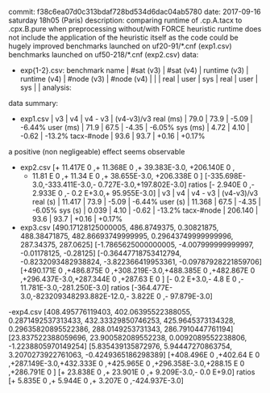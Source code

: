 commit: f38c6ea07d0c313bdaf728bd534d6dac04ab5780
date: 2017-09-16 saturday 18h05 (Paris)
description:
comparing runtime of .cp.A.tacx to .cpx.B.pure when preprocessing without/with FORCE heuristic
runtime does not include the application of the heuristic itself as the code could be hugely improved
benchmarks launched on uf20-91/\*.cnf (exp1.csv)
benchmarks launched on uf50-218/\*.cnf (exp2.csv)
data:
 - exp{1-2}.csv:
benchmark name | #sat (v3) | #sat (v4) | runtime (v3)      | runtime (v4)      | #node (v3) | #node (v4)
               |           |           | real | user | sys | real | user | sys |            |
analysis:

data summary:
 - exp1.csv
			| v3   | v4   | v4 - v3 | (v4-v3)/v3
real (ms)	| 79.0 | 73.9 | -5.09   | -6.44%
user (ms)	| 71.9 | 67.5 | -4.35   | -6.05%
sys  (ms)	| 4.72 | 4.10 | -0.62   | -13.2%
tacx-\#node	| 93.6 | 93.7 | +0.16   | +0.17%

a positive (non negligeable) effect seems observable

- exp2.csv
 [+ 11.417E 0  ,+ 11.368E 0  ,+ 39.383E-3.0, +206.140E 0  ,
  + 11.81 E 0  ,+ 11.34 E 0  ,+ 38.655E-3.0, +206.338E 0  ]
[-335.698E-3.0,-333.411E-3.0,-  0.727E-3.0,+197.802E-3.0]
ratios
[-  2.940E 0  ,-  2.933E 0  ,-  0.2  E+3.0,+ 95.955E-3.0]
			| v3      | v4   | v4 - v3 | (v4-v3)/v3
real (s)	|  11.417 | 73.9 | -5.09   | -6.44%
user (s)	|  11.368 | 67.5 | -4.35   | -6.05%
sys  (s)	|   0.039 | 4.10 | -0.62   | -13.2%
tacx-\#node	| 206.140 | 93.6 | 93.7 | +0.16   | +0.17%
 - exp3.csv
[490.17128125000005, 486.8749375, 0.30821875, 488.38471875, 482.86693749999995, 0.29643749999999996, 287.34375, 287.0625]
[-1.7865625000000005, -4.007999999999997, -0.01178125, -0.28125]
[-0.36447718753412794, -0.8232093482938824, -3.822366419953361, -0.09787928221859706]
[+490.171E 0  ,+486.875E 0  ,+308.219E-3.0,+488.385E 0  ,+482.867E 0  ,+296.437E-3.0,+287.344E 0  ,+287.63 E 0  ]
[-  0.2  E+3.0,-  4.8  E 0  ,- 11.781E-3.0,-281.250E-3.0]
ratios
[-364.477E-3.0,-823209348293.882E-12.0,-  3.822E 0  ,- 97.879E-3.0]

 -exp4.csv
 [408.495776119403, 402.06395522388055, 0.2871492537313433, 432.33329850746253, 425.9645373134328, 0.29635820895522386, 288.0149253731343, 286.7910447761194]
[23.837522388059696, 23.900582089552238, 0.0092089552238806, -1.2238805970149254]
[5.835439135872976, 5.94447270863754, 3.2070273922761063, -0.4249365186298389]
[+408.496E 0  ,+402.64 E 0  ,+287.149E-3.0,+432.333E 0  ,+425.965E 0  ,+296.358E-3.0,+288.15 E 0  ,+286.791E 0  ]
[+ 23.838E 0  ,+ 23.901E 0  ,+  9.209E-3.0,-  0.0  E+9.0]
ratios
[+  5.835E 0  ,+  5.944E 0  ,+  3.207E 0  ,-424.937E-3.0]





